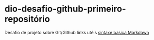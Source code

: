 # dio-desafio-github-primeiro-repositório
Desafio de projeto sobre Git/Github 
links utéis
[sintaxe basica Markdown](https://www.markdownguide.org/basic-syntax/)
